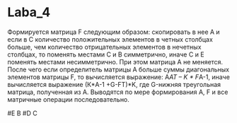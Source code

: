 # Laba_4
Формируется матрица F следующим образом: скопировать в нее А и если в С количество положительных элементов в четных
столбцах больше, чем количество отрицательных  элементов в нечетных столбцах, то поменять местами С и В симметрично,
иначе С и Е поменять местами несимметрично. При этом матрица А не меняется. После чего если определитель матрицы А
больше суммы диагональных элементов матрицы F, то вычисляется выражение: A*AT – K * F*A-1, иначе вычисляется
выражение (К*A-1 +G-FТ)*K, где G-нижняя треугольная матрица, полученная из А. Выводятся по мере формирования А, F
и все матричные операции последовательно.

#E    B
#D    C
